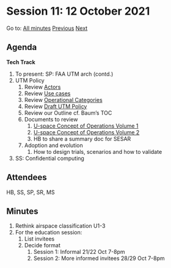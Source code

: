 # Session 11: 12 October 2021

Go to: [All minutes](../../index.md) [Previous](./../10/08.md) [Next](./../10/16.md)

## Agenda

**Tech Track**

1. To present: SP: FAA UTM arch (contd.)
1. UTM Policy
	1. Review [Actors](../../work-items/i05/#actors)
	1. Review [Use cases](../../work-items/i05/#use-cases)
	1. Review [Operational Categories](https://utm-working-group.github.io/uarrg-risk/working-drafts/operational-categories/)
	1. Review [Draft UTM Policy](../../ref/draft-utm-policy/)
	1. Review our Outline cf. Baum’s TOC
	1. Documents to review
		1. [U-space Concept of Operations Volume 1](https://www.sesarju.eu/sites/default/files/documents/u-space/CORUS%20ConOps%20vol1.pdf)
		1. [U-space Concept of Operations Volume 2](https://www.sesarju.eu/sites/default/files/documents/u-space/CORUS%20ConOps%20vol2.pdf)
		1. HB to share a summary doc for SESAR
	1. Adoption and evolution
		1. How to design trials, scenarios and how to validate
1. SS: Confidential computing


## Attendees

HB, SS, SP, SR, MS

## Minutes

1. Rethink airspace classification U1-3
1. For the education session:
	1. List invitees
	1. Decide format
		1. Session 1: Informal 21/22 Oct 7-8pm
		1. Session 2: More informed invitees 28/29 Oct 7-8pm
